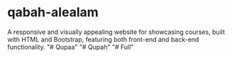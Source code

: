 # qabah-alealam
A responsive and visually appealing website for showcasing courses, built with HTML and Bootstrap, featuring both front-end and back-end functionality.
"# Qupaa" 
"# Qupah" 
"# Full" 
